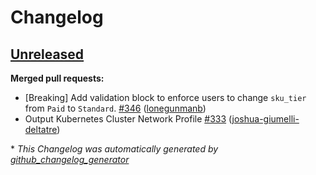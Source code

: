 # Changelog

## [Unreleased](https://github.com/Azure/terraform-azurerm-aks/tree/HEAD)

**Merged pull requests:**

- \[Breaking\] Add validation block to enforce users to change `sku_tier` from `Paid` to `Standard`. [\#346](https://github.com/Azure/terraform-azurerm-aks/pull/346) ([lonegunmanb](https://github.com/lonegunmanb))
- Output Kubernetes Cluster Network Profile [\#333](https://github.com/Azure/terraform-azurerm-aks/pull/333) ([joshua-giumelli-deltatre](https://github.com/joshua-giumelli-deltatre))



\* *This Changelog was automatically generated by [github_changelog_generator](https://github.com/github-changelog-generator/github-changelog-generator)*
